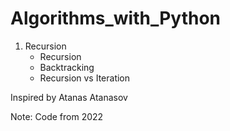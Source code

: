 # Algorithms_with_Python

1. Recursion
    - Recursion 
    - Backtracking
    - Recursion vs Iteration

Inspired by Atanas Atanasov

Note: Code from 2022
